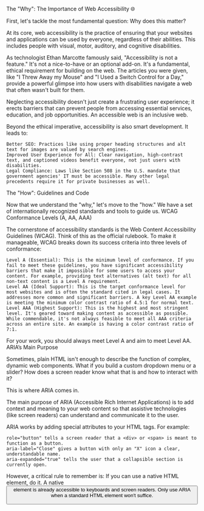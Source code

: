 The "Why": The Importance of Web Accessibility 🌐

First, let's tackle the most fundamental question: Why does this matter?

At its core, web accessibility is the practice of ensuring that your websites and applications can be used by everyone, regardless of their abilities. This includes people with visual, motor, auditory, and cognitive disabilities.

As technologist Ethan Marcotte famously said, "Accessibility is not a feature." It's not a nice-to-have or an optional add-on. It's a fundamental, ethical requirement for building on the web. The articles you were given, like "I Threw Away my Mouse" and "I Used a Switch Control for a Day," provide a powerful glimpse into how users with disabilities navigate a web that often wasn't built for them.

Neglecting accessibility doesn't just create a frustrating user experience; it erects barriers that can prevent people from accessing essential services, education, and job opportunities. An accessible web is an inclusive web.

Beyond the ethical imperative, accessibility is also smart development. It leads to:

    Better SEO: Practices like using proper heading structures and alt text for images are valued by search engines.
    Improved User Experience for All: Clear navigation, high-contrast text, and captioned videos benefit everyone, not just users with disabilities.
    Legal Compliance: Laws like Section 508 in the U.S. mandate that government agencies' IT must be accessible. Many other legal precedents require it for private businesses as well.

The "How": Guidelines and Code

Now that we understand the "why," let's move to the "how." We have a set of internationally recognized standards and tools to guide us.
WCAG Conformance Levels (A, AA, AAA)

The cornerstone of accessibility standards is the Web Content Accessibility Guidelines (WCAG). Think of this as the official rulebook. To make it manageable, WCAG breaks down its success criteria into three levels of conformance:

    Level A (Essential): This is the minimum level of conformance. If you fail to meet these guidelines, you have significant accessibility barriers that make it impossible for some users to access your content. For example, providing text alternatives (alt text) for all non-text content is a Level A requirement.
    Level AA (Ideal Support): This is the target conformance level for most websites and is often the standard cited in legal cases. It addresses more common and significant barriers. A key Level AA example is meeting the minimum color contrast ratio of 4.5:1 for normal text.
    Level AAA (Highest Support): This is the highest and most stringent level. It's geared toward making content as accessible as possible. While commendable, it's not always feasible to meet all AAA criteria across an entire site. An example is having a color contrast ratio of 7:1.

For your work, you should always meet Level A and aim to meet Level AA.
ARIA’s Main Purpose

Sometimes, plain HTML isn't enough to describe the function of complex, dynamic web components. What if you build a custom dropdown menu or a slider? How does a screen reader know what that is and how to interact with it?

This is where ARIA comes in.

The main purpose of ARIA (Accessible Rich Internet Applications) is to add context and meaning to your web content so that assistive technologies (like screen readers) can understand and communicate it to the user.

ARIA works by adding special attributes to your HTML tags. For example:

    role="button" tells a screen reader that a <div> or <span> is meant to function as a button.
    aria-label="Close" gives a button with only an "X" icon a clear, understandable name.
    aria-expanded="true" tells the user that a collapsible section is currently open.

However, a critical rule to remember is: If you can use a native HTML element, do it. A native <button> element is already accessible to keyboards and screen readers. Only use ARIA when a standard HTML element won't suffice.